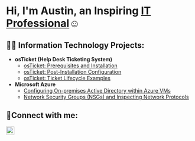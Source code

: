 <h1>Hi, I'm Austin, an Inspiring <a href="https://linkedin.com/in/austin-wendt-526832243">IT Professional</a>☺</h1>

<h2>👨‍💻 Information Technology Projects:</h2>

- <b>osTicket (Help Desk Ticketing System)</b>
  - [osTicket: Prerequisites and Installation](https://github.com/atwent-IT)
  - [osTicket: Post-Installation Configuration](https://github.com/atwent-IT)
  - [osTicket: Ticket Lifecycle Examples](https://github.com/atwent-IT)
- <b>Microsoft Azure</b>
  - [Configuring On-premises Active Directory within Azure VMs](https://github.com/atwent-IT)
  - [Network Security Groups (NSGs) and Inspecting Network Protocols](https://github.com/atwent-IT)

<h2>🤳Connect with me:</h2>

[<img align="left" alt="Josh | LinkedIn" width="22px" src="https://cdn.jsdelivr.net/npm/simple-icons@v3/icons/linkedin.svg" />][linkedin]

[linkedin]: https://linkedin.com/in/austin-wendt-526832243
